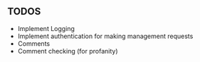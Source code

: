 ## TODOS ##
- Implement Logging
- Implement authentication for making management requests
- Comments
- Comment checking (for profanity)